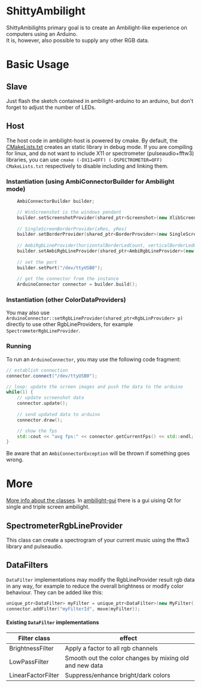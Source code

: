 # ShittyAmbilight
ShittyAmbilights primary goal is to create an Ambilight-like experience on computers using an Arduino.  
It is, however, also possible to supply any other RGB data.  

# Basic Usage
## Slave
Just flash the sketch contained in ambilight-arduino to an arduino, but don't forget to adjust the number of LEDs.

## Host
The host code in ambilight-host is powered by cmake. By default, the [CMakeLists.txt](ambilight-host/CMakeLists.txt) creates an static library in debug mode. If you are compiling for linux, and do not want to include X11 or spectrometer (pulseaudio+fftw3) libraries, you can use ```cmake (-DX11=OFF) (-DSPECTROMETER=OFF) CMakeLists.txt``` respectively to disable including and linking them.

### Instantiation (using AmbiConnectorBuilder for Ambilight mode)
```c++
    AmbiConnectorBuilder builder;

    // WinScreenshot is the windows pendant
    builder.setScreenshotProvider(shared_ptr<Screenshot>(new XlibScreenshot()));
    
    // SingleScreenBorderProvider(xRes, yRes)
    builder.setBorderProvider(shared_ptr<BorderProvider>(new SingleScreenBorderProvider(1366, 768)));
    
    // AmbiRgbLineProvider(horizontalBorderLedCount, verticalBorderLedCount)
    builder.setAmbiRgbLineProvider(shared_ptr<AmbiRgbLineProvider>(new AmbiRgbLineProvider(60, 12)));
    
    // set the port
    builder.setPort("/dev/ttyUSB0");
    
    // get the connector from the instance
    ArduinoConnector connector = builder.build();
```

### Instantiation (other ColorDataProviders)
You may also use ```ArduinoConnector::setRgbLineProvider(shared_ptr<RgbLinProvider> p)``` directly to use other RgbLineProviders, for example ```SpectrometerRgbLineProvider```.


### Running
To run an ```ArduinoConnector```, you may use the following code fragment:
```c++
// establish connection
connector.connect("/dev/ttyUSB0");

// loop: update the screen images and push the data to the arduino
while(1) {
    // update screenshot data
    connector.update();
    
    // send updated data to arduino
    connector.draw();

    // show the fps
    std::cout << "avg fps:" << connector.getCurrentFps() << std::endl;
}
```
Be aware that an ```AmbiConnectorException``` will be thrown if something goes wrong.

# More
[More info about the classes](class_info.md). In [ambilight-gui](ambilight-gui/) there is a gui uising Qt for single and triple screen ambilight.

## SpectrometerRgbLineProvider
This class can create a spectrogram of your current music using the fftw3 library and pulseaudio.

## DataFilters
```DataFilter``` implementations may modify the RgbLineProvider result rgb data in any way, for example to reduce the overall brightness or modify color behaviour. They can be added like this:
```c++
unique_ptr<DataFilter> myFilter = unique_ptr<DataFilter>(new MyFilter()));
connector.addFilter("myFilterId", move(myFilter));
```
#### Existing ```DataFilter``` implementations
|Filter class|effect|
|------------|------|
|BrightnessFilter|Apply a factor to all rgb channels|
|LowPassFilter|Smooth out the color changes by mixing old and new data|
|LinearFactorFilter|Suppress/enhance bright/dark colors|

